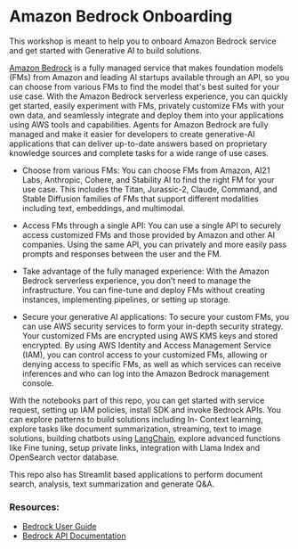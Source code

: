 # Amazon Bedrock Onboarding

This workshop is meant to help you to onboard Amazon Bedrock service and get started with Generative AI to build solutions.  

[Amazon Bedrock](https://aws.amazon.com/bedrock/) is a fully managed service that makes foundation models (FMs) from Amazon and leading AI startups available through an API, so you can choose from various FMs to find the model that's best suited for your use case. With the Amazon Bedrock serverless experience, you can quickly get started, easily experiment with FMs, privately customize FMs with your own data, and seamlessly integrate and deploy them into your applications using AWS tools and capabilities. Agents for Amazon Bedrock are fully managed and make it easier for developers to create generative-AI applications that can deliver up-to-date answers based on proprietary knowledge sources and complete tasks for a wide range of use cases.

* Choose from various FMs: You can choose FMs from Amazon, AI21 Labs, Anthropic, Cohere, and Stability AI to find the right FM for your use case. This includes the Titan, Jurassic-2, Claude, Command, and Stable Diffusion families of FMs that support different modalities including text, embeddings, and multimodal.

* Access FMs through a single API: You can use a single API to securely access customized FMs and those provided by Amazon and other AI companies. Using the same API, you can privately and more easily pass prompts and responses between the user and the FM.

* Take advantage of the fully managed experience: With the Amazon Bedrock serverless experience, you don’t need to manage the infrastructure. You can fine-tune and deploy FMs without creating instances, implementing pipelines, or setting up storage.

* Secure your generative AI applications: To secure your custom FMs, you can use AWS security services to form your in-depth security strategy. Your customized FMs are encrypted using AWS KMS keys and stored encrypted. By using AWS Identity and Access Management Service (IAM), you can control access to your customized FMs, allowing or denying access to specific FMs, as well as which services can receive inferences and who can log into the Amazon Bedrock management console.

With the notebooks part of this repo, you can get started with service request, setting up IAM policies, install SDK and invoke Bedrock APIs. You can explore patterns to build solutions including In- Context learning, explore tasks like document summarization, streaming, text to image solutions, building chatbots using [LangChain](https://python.langchain.com/docs/get_started/introduction), explore advanced functions like Fine tuning, setup private links, integration with Llama Index and OpenSearch vector database. 

This repo also has Streamlit based applications to perform document search, analysis, text summarization and generate Q&A.


### Resources:

* [Bedrock User Guide](https://docs.aws.amazon.com/bedrock/latest/userguide/what-is-service.html)
* [Bedrock API Documentation](https://docs.aws.amazon.com/bedrock/latest/APIReference/welcome.html)
